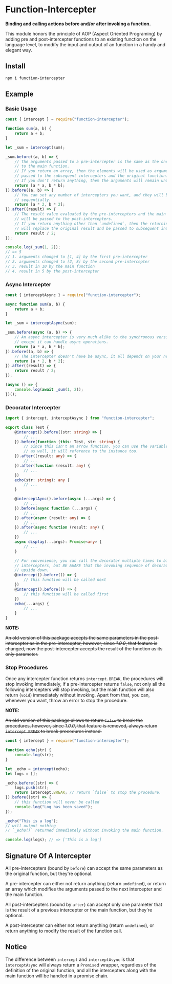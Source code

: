 # Function-Intercepter

**Binding and calling actions before and/or after invoking a function.**

This module honors the principle of AOP (Aspect Oriented Programing) by adding 
pre and post-intercepter functions to an existing function on the language level,
to modify the input and output of an function in a handy and elegant way.

## Install

```sh
npm i function-intercepter
```

## Example

### Basic Usage

```javascript
const { intercept } = require("function-intercepter");

function sum(a, b) {
    return a + b;
}

let _sum = intercept(sum);

_sum.before((a, b) => {
    // The arguments passed to a pre-intercepter is the same as the ones passed
    // to the main function.
    // If you return an array, then the elements will be used as arguments
    // passed to the subsequent intercepters and the original function.
    // If you don't return anything, them the arguments will remain untouched.
    return [a * a, b * b];
}).before((a, b) => {
    // You can set any number of intercepters you want, and they will be called
    // sequentially.
    return [a * 2, b * 2];
}).after((result) => {
    // The result value evaluated by the pre-intercepters and the main function
    // will be passed to the post-intercepters.
    // If you return anything other than `undefined`, then the returning value
    // will replace the original result and be passed to subsequent intercepters.
    return result / 2;
});

console.log(_sum(1, 2));
// => 5
// 1. arguments changed to [1, 4] by the first pre-intercepter
// 2. arguments changed to [2, 8] by the second pre-intercepter
// 3. result in 10 by the main function
// 4. result in 5 by the post-intercepter
```

### Async Intercepter

```javascript
const { interceptAsync } = require("function-intercepter");

async function sum(a, b) {
    return a + b;
}

let _sum = interceptAsync(sum);

_sum.before(async (a, b) => {
    // An async intercepter is very much alike to the synchronous version, 
    // except it can handle async operations.
    return [a * a, b * b];
}).before((a, b) => {
    // The intercepter doesn't have be async, it all depends on your needs.
    return [a * 2, b * 2];
}).after((result) => {
    return result / 2;
});

(async () => {
    console.log(await _sum(1, 2));
})();
```

### Decorator Intercepter

```typescript
import { intercept, interceptAsync } from "function-intercepter";

export class Test {
    @intercept().before((str: string) => {
        // ...
    }).before(function (this: Test, str: string) {
        // Since this isn't an arrow function, you can use the variable `this` 
        // as well, it will reference to the instance too.
    }).after((result: any) => {
        // ...
    }).after(function (result: any) {
        // ...
    })
    echo(str: string): any {
        // ...
    }

    @interceptAync().before(async (...args) => {
        // ...
    }).before(async function (...args) {
        // ...
    }).after(async (result: any) => {
        // ...
    }).after(async function (result: any) {
        // ...
    })
    async display(...args): Promise<any> {
        // ...
    }

    // For convenience, you can call the decorator multiple times to bind 
    // intercepters, but BE AWARE that the invoking sequence of decorators are 
    // upside down.
    @intercept().before(() => {
        // this function will be called next
    })
    @intercept().before(() => {
        // this function will be called first
    })
    echo(...args) {
        // ...
    }
}
```

**NOTE:**

~~An old version of this package accepts the same parameters in the
post-intercepter as in the pre-intercepter, however, since *1.0.0*, that feature
is changed, now the post-intercepter accepts the result of the function as its
only parameter.~~

### Stop Procedures

Once any intercepter function returns `intercept.BREAK`, the procedures will 
stop invoking immediately, if a pre-intercepter returns `false`, not only
all the following intercepters will stop invoking, but the main function will
also return (`void`) immediately without invoking. Apart from that, you can, 
whenever you want, throw an error to stop the procedure.

**NOTE:**

~~An old version of this package allows to return `false` to break the
procedures, however, since *1.0.0*, that feature is removed, always return
`intercept.BREAK` to break procedures instead.~~

```javascript
const { intercept } = require("function-intercepter");

function echo(str) {
    console.log(str);
}

let _echo = intercept(echo);
let logs = [];

_echo.before((str) => {
    logs.push(str);
    return intercept.BREAK; // return `false` to stop the procedure.
}).before((str) => {
    // this function will never be called
    console.log("Log has been saved");
});

_echo("This is a log");
// will output nothing
// `_echo()` returned immediately without invoking the main function.

console.log(logs); // => ['This is a log']
```

## Signature Of A Intercepter

All pre-intercepters (bound by `before`) can accept the same parameters as the
original function, but they're optional.

A pre-intercepter can either not return anything (return `undefined`), or return
an array which modifies the arguments passed to the next intercepter and the
main function.

All post-intercepters (bound by `after`) can accept only one parameter that is
the result of a previous intercepter or the main function, but they're optional.

A post-intercepter can either not return anything (return `undefined`), or
return anything to modify the result of the function call.

## Notice

The difference between `intercept` and `interceptAsync` is that `interceptAsync`
will always return a `Promise`d wrapper, regardless of the definition of the 
original function, and all the intercepters along with the main function will be
handled in a promise chain.